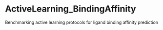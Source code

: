 # ActiveLearning_BindingAffinity
Benchmarking active learning protocols for ligand binding affinity prediction

